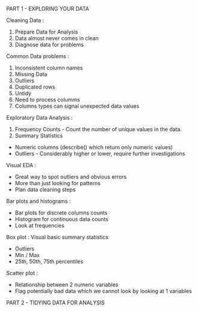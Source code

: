 PART 1 - EXPLORING YOUR DATA

Cleaning Data : 
1. Prepare Data for Analysis
2. Data almost never comes in clean
3. Diagnose data for problems

Common Data problems :
1. Inconsistent column names
2. Missing Data
3. Outliers
4. Duplicated rows
5. Untidy
6. Need to process columms
7. Columns types can signal unexpected data values

Exploratory Data Analysis : 
1. Frequency Counts - Count the number of unique values in the data.
2. Summary Statistics
- Numeric columns (describe() which return only numeric values)
- Outliers - Considerably higher or lower, require further investigations

Visual EDA : 
- Great way to spot outliers and obvious errors
- More than just looking for patterns
- Plan data cleaning steps

Bar plots and histograms :
- Bar plots for discrete columns counts
- Histogram for continuous data counts
- Look at frequencies

Box plot : Visual basic summary statistics
- Outliers
- Min / Max
- 25th, 50th, 75th percentiles

Scatter plot :
- Relationship between 2 numeric variables
- Flag potentially bad data which we cannot look by looking at 1 variables


PART 2 - TIDYING DATA FOR ANALYSIS

